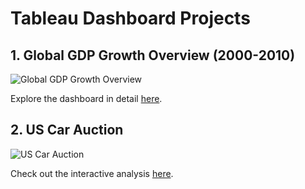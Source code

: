 # Tableau Dashboard Projects

## 1. Global GDP Growth Overview (2000-2010)

![Global GDP Growth Overview](link-to-your-image-for-global-gdp-dashboard)

Explore the dashboard in detail [here](https://public.tableau.com/app/profile/sujitha.ravichandran/viz/GlobalGDPGrowthOverview2000-2010/Dashboard1).

## 2. US Car Auction 

![US Car Auction](link-to-your-image-for-us-car-auction-dashboard)

Check out the interactive analysis [here](https://public.tableau.com/app/profile/sujitha.ravichandran/viz/USCarAuction-ProjectGroup7_17004194454770/ExploringtheUSCarAuctionSales2).
